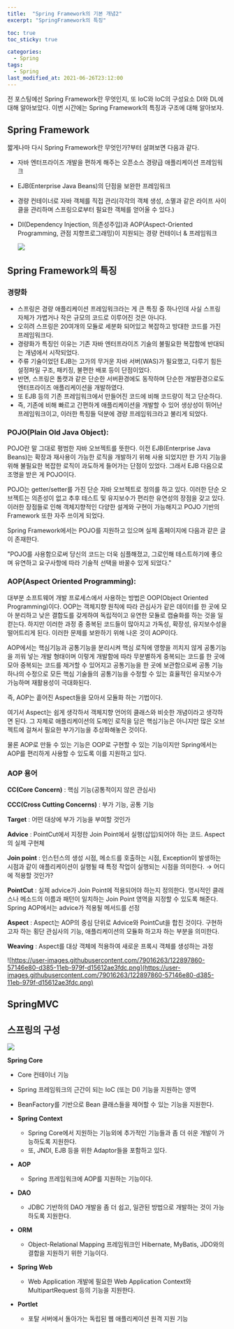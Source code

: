 ```yaml
---
title:  "Spring Framework의 기본 개념2"
excerpt: "SpringFramework의 특징"

toc: true
toc_sticky: true

categories:
  - Spring
tags:
  - Spring
last_modified_at: 2021-06-26T23:12:00
---
```




전 포스팅에선 Spring Framework란 무엇인지, 또 IoC와 IoC의 구성요소 DI와 DL에 대해 알아보았다. 이번 시간에는 Spring Framework의 특징과 구조에 대해 알아보자.

## Spring Framework

짧게나마 다시 Spring Framework란 무엇인가?부터 살펴보면 다음과 같다.

- 자바 엔터프라이즈 개발을 편하게 해주는 오픈소스 경량급 애플리케이션 프레임워크

- EJB(Enterprise Java Beans)의 단점을 보완한 프레임워크

- 경량 컨테이너로 자바 객체를 직접 관리(각각의 객체 생성, 소멸과 같은 라이프 사이클을 관리하며 스프링으로부터 필요한 객체를 얻어올 수 있다.)

- DI(Dependency Injection, 의존성주입)과 AOP(Aspect-Oriented Programming, 관점 지향프로그래밍)이 지원되는 경량 컨테이너 & 프레임워크

    
  
    ![](https://t1.daumcdn.net/cfile/tistory/2549104458AFAB4023)



## Spring Framework의 특징

### 경량화

- 스프링은 경량 애플리케이션 프레임워크라는 게 큰 특징 중 하나인데 사실 스프링 자체가 가볍거나 작은 규모의 코드로 이루어진 것은 아니다.
- 오히려 스프링은 20여개의 모듈로 세분화 되어있고 복잡하고 방대한 코드를 가진 프레임워크다.
- 경량화가 특징인 이유는 기존 자바 엔터프라이즈 기술의 불필요한 복잡함에 반대되는 개념에서 시작되었다.
- 주류 기술이었던 EJB는 고가의 무거운 자바 서버(WAS)가 필요했고, 다루기 힘든 설정파일 구조, 패키징, 불편한 배포 등이 단점이었다.
- 반면, 스프링은 톰캣과 같은 단순한 서버환경에도 동작하며 단순한 개발환경으로도 엔터프라이즈 애플리케이션을 개발하였다.
- 또 EJB 등의 기존 프레임워크에서 만들어진 코드에 비해 코드량이 적고 단순하다.
- 즉, 기존에 비해 빠르고 간편하게 애플리케이션을 개발할 수 있어 생상성이 뛰어난 프레임워크이고, 이러한 특징들 덕분에 경량 프레임워크라고 불리게 되었다.

### POJO(Plain Old Java Object):

POJO란 말 그대로 평범한 자바 오브젝트를 뜻한다. 이전 EJB(Enterprise Java Beans)는 확장과 재사용이 가능한 로직을 개발하기 위해 사용 되었지만 한 가지 기능을 위해 불필요한 복잡한 로직이 과도하게 들어가는 단점이 있었다. 그래서 EJB 다음으로 조명을 받은 게 POJO이다. 

POJO는 getter/setter를 가진 단순 자바 오브젝트로 정의를 하고 있다. 이러한 단순 오브젝트는 의존성이 없고 추후 테스트 및 유지보수가 편리한 유연성의 장점을 갖고 있다. 이러한 장점들로 인해 객체지향적인 다양한 설계와 구현이 가능해지고  POJO 기반의 Framework 또한 자주 쓰이게 되었다.

Spring Framework에서는 POJO를 지원하고 있으며 실제 홈페이지에 다음과 같은 글이 존재한다.

"POJO를 사용함으로써 당신의 코드는 더욱 심플해졌고, 그로인해 테스트하기에 좋으며 유연하고 요구사항에 따라 기술적 선택을 바꿀수 있게 되었다."

### AOP(Aspect Oriented Programming):

대부분 소프트웨어 개발 프로세스에서 사용하는 방법은 OOP(Object Oriented Programming)이다. OOP는 객체지향 원칙에 따라 관심사가 같은 데이터를 한 곳에 모아 분리하고 낮은 결합도를 갖게하여 독립적이고 유연한 모듈로 캡슐화를 하는 것을 일컫는다. 하지만 이러한 과정 중 중복된 코드들이 많아지고 가독성, 확장성, 유지보수성을 떨어트리게 된다. 이러한 문제를 보완하기 위해 나온 것이 AOP이다.

AOP에서는 핵심기능과 공통기능을 분리시켜 핵심 로직에 영향을 끼치지 않게 공통기능을 끼워 넣는 개발 형태이며 이렇게 개발함에 따라 무분별하게 중복되는 코드를 한 곳에 모아 중복되는 코드를 제거할 수 있어지고 공통기능을 한 곳에 보관함으로써 공통 기능 하나의 수정으로 모든 핵심 기술들의 공통기능을 수정할 수 있는 효율적인 유지보수가 가능하며 재활용성이 극대화된다.

즉, AOP는 흩어진 Aspect들을 모아서 모듈화 하는 기법이다.

여기서 Aspect는 쉽게 생각하서 객체지향 언어의 클래스와 비슷한 개념이라고 생각하면 된다. 그 자체로 애플리케이션의 도메인 로직을 담은 핵심기능은 아니지만 많은 오브젝트에 걸쳐서 필요한 부가기능을 추상화해놓은 것이다.

물론 AOP로 만들 수 있는 기능은 OOP로 구현할 수 있는 기능이지만 Spring에서는 AOP를 편리하게 사용할 수 있도록 이를 지원하고 있다.

### AOP 용어

**CC(Core Concern)** : 핵심 기능(공통적이지 않은 관심사)

**CCC(Cross Cutting Concerns)** : 부가 기능, 공통 기능

**Target** : 어떤 대상에 부가 기능을 부여할 것인가

**Advice** : PointCut에서 지정한 Join Point에서 실행(삽입)되어야 하는 코드. Aspect의 실제 구현체

**Join point** : 인스턴스의 생성 시점, 메소드를 호출하는 시점, Exception이 발생하는 시점과 같이 애플리케이션이 실행될 때 특정 작업이 실행되는 시점을 의미한다. → 어디에 적용할 것인가? 

**PointCut** : 실제 advice가 Join Point에 적용되어야 하는지 정의한다. 명시적인 클래스나 메소드의 이름과 패턴이 일치하는 Join Point 영역을 지정할 수 있도록 해준다. Spring AOP에서는 advice가 적용될 메서드를 선정

**Aspect** : Aspect는 AOP의 중심 단위로 Advice와 PointCut을 합친 것이다. 구현하고자 하는 횡단 관심사의 기능, 애플리케이션의 모듈화 하고자 하는 부분을 의미한다.

**Weaving** : Aspect를 대상 객체에 적용하여 새로운 프록시 객체를 생성하는 과정

![https://user-images.githubusercontent.com/79016263/122897860-57146e80-d385-11eb-979f-d15612ae3fdc.png](https://user-images.githubusercontent.com/79016263/122897860-57146e80-d385-11eb-979f-d15612ae3fdc.png)

## SpringMVC

## 스프링의 구성



![](https://t1.daumcdn.net/cfile/tistory/24251A4D58AFABBD33)

**Spring Core**

- Core 컨테이너 기능
- Spring 프레임워크의 근간이 되는 IoC (또는 DI) 기능을 지원하는 영역
- BeanFactory를 기반으로 Bean 클래스들을 제어할 수 있는 기능을 지원한다.

- **Spring Context**
    - Spring Core에서 지원하는 기능외에 추가적인 기능들과 좀 더 쉬운 개발이 가능하도록 지원한다.
    - 또, JNDI, EJB 등을 위한 Adaptor들을 포함하고 있다.
- **AOP**
    - Spring 프레임워크에 AOP를 지원하는 기능이다.
- **DAO**
    - JDBC 기반하의 DAO 개발을 좀 더 쉽고, 일관된 방법으로 개발하는 것이 가능하도록 지원한다.
- **ORM**
    - Object-Relational Mapping 프레임워크인 Hibernate, MyBatis, JDO와의 결합을 지원하기 위한 기능이다.
- **Spring Web**
    - Web Application 개발에 필요한 Web Application Context와 MultipartRequest 등의 기능을 지원한다.
- **Portlet**
    - 포탈 서버에서 돌아가는 독립된 웹 애플리케이션 원격 지원 기능